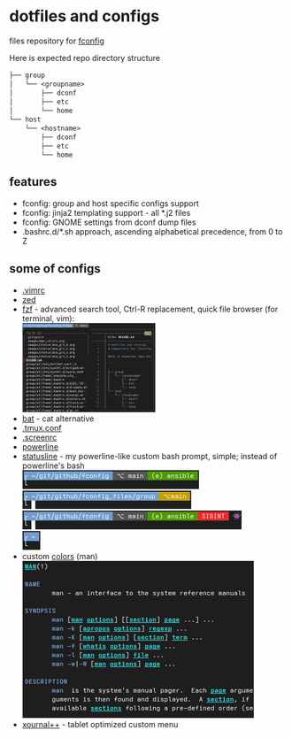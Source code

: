 # dotfiles and configs
files repository for [fconfig](https://github.com/goloshubov/fconfig)

Here is expected repo directory structure
```
├── group
│   └── <groupname>
│       ├── dconf
│       ├── etc
│       └── home
└── host
    └── <hostname>
        ├── dconf
        ├── etc
        └── home
```
## features
- fconfig: group and host specific configs support
- fconfig: jinja2 templating support - all *.j2 files
- fconfig: GNOME settings from dconf dump files
- .bashrc.d/*.sh approach, ascending alphabetical precedence, from 0 to Z

## some of configs
- [.vimrc](group/all/home/.vimrc)
- [zed](group/workstations/home/.var/app/dev.zed.Zed/config/settings.json)
- [fzf](group/workstations/home/.bashrc.d/fzf.sh) - advanced search tool, Ctrl-R replacement, quick file browser (for terminal, vim):\
  <img src=".images/fzf_file_browser.png" width="50%" height="50%">
- [bat](group/all/home/.config/bat/config) - cat alternative
- [.tmux.conf](group/all/home/.tmux.conf)
- [.screenrc](group/all/home/.screenrc)
- [powerline](group/workstations/home/.config/powerline)
- [statusline](group/all/home/.bashrc.d/z10_statusline.sh) - my powerline-like custom bash prompt, simple; instead of powerline's bash\
  ![img](.images/statusline_git_0.png)\
  ![img](.images/statusline_git_1.png)\
  ![img](.images/statusline_git_2.png)\
  ![img](.images/statusline_git_3.png)
- custom [colors](group/all/home/.bashrc.d/LESS_TERMCAP.sh) (man)\
  ![img](.images/man_colors.png)
- [xournal++](group/workstations/home/.var/app/com.github.xournalpp.xournalpp/config/xournalpp/toolbar.ini) - tablet optimized custom menu
